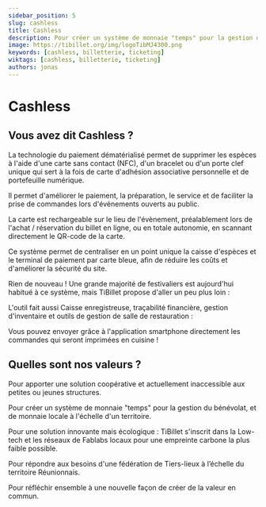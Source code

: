 ```yaml
---
sidebar_position: 5
slug: cashless
title: Cashless
description: Pour créer un système de monnaie "temps" pour la gestion du bénévolat, et de monnaie locale à l'échelle d'un territoire.
image: https://tibillet.org/img/logoTibMJ4300.png
keywords: [cashless, billetterie, ticketing]
wiktags: [cashless, billetterie, ticketing]
authors: jonas
---
```


# Cashless
## Vous avez dit Cashless ?

La technologie du paiement dématérialisé permet de supprimer les espèces
à l'aide d'une carte sans contact (NFC), d'un bracelet ou d'un
porte clef unique qui sert à la fois de carte d'adhésion associative
personnelle et de portefeuille numérique.

Il permet d'améliorer le paiement, la préparation,
le service et de faciliter la prise de commandes lors d'événements ouverts au public.

La carte est rechargeable sur le lieu de l'évènement,
préalablement lors de l'achat / réservation du billet en ligne,
ou en totale autonomie, en scannant directement le QR-code de la carte.

Ce système permet de centraliser en un point unique la caisse d'espèces
et le terminal de paiement par carte bleue, afin de réduire les coûts et
d'améliorer la sécurité du site.

Rien de nouveau ! Une grande majorité de festivaliers est aujourd'hui habitué
à ce système, mais TiBillet propose d'aller un peu plus loin :

L'outil fait aussi Caisse enregistreuse, traçabilité financière,
gestion d'inventaire et outils de gestion de salle de restauration :

Vous pouvez envoyer grâce à l'application smartphone directement
les commandes qui seront imprimées en cuisine !

## Quelles sont nos valeurs ?

Pour apporter une solution coopérative et actuellement inaccessible aux petites ou jeunes structures.

Pour créer un système de monnaie "temps" pour la gestion du bénévolat, et de monnaie locale à l'échelle d'un territoire.

Pour une solution innovante mais écologique : TiBillet s'inscrit dans la Low-tech et les réseaux de Fablabs locaux pour
une empreinte carbone la plus faible possible.

Pour répondre aux besoins d'une fédération de Tiers-lieux à l’échelle du territoire Réunionnais.

Pour réfléchir ensemble à une nouvelle façon de créer de la valeur en commun.